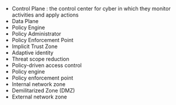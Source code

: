 - Control Plane : the control center for cyber in which they monitor activities and apply actions 
- Data Plane 
- Policy Engine
- Policy Administrator 
- Policy Enforcement Point 
- Implicit Trust Zone 
- Adaptive identity
- Threat scope reduction
- Policy-driven access control
- Policy engine
- Policy enforcement point
- Internal network zone
- Demilitarized Zone (DMZ)
- External network zone